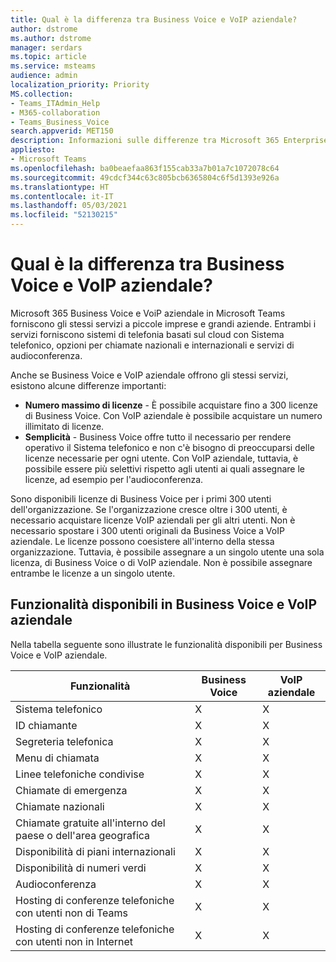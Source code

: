 ```yaml
---
title: Qual è la differenza tra Business Voice e VoIP aziendale?
author: dstrome
ms.author: dstrome
manager: serdars
ms.topic: article
ms.service: msteams
audience: admin
localization_priority: Priority
MS.collection:
- Teams_ITAdmin_Help
- M365-collaboration
- Teams_Business_Voice
search.appverid: MET150
description: Informazioni sulle differenze tra Microsoft 365 Enterprise Voice e Business Voice.
appliesto:
- Microsoft Teams
ms.openlocfilehash: ba0beaefaa863f155cab33a7b01a7c1072078c64
ms.sourcegitcommit: 49cdcf344c63c805bcb6365804c6f5d1393e926a
ms.translationtype: HT
ms.contentlocale: it-IT
ms.lasthandoff: 05/03/2021
ms.locfileid: "52130215"
---
```

# <a name="whats-the-difference-between-business-voice-and-enterprise-voice"></a>Qual è la differenza tra Business Voice e VoIP aziendale?

Microsoft 365 Business Voice e VoiP aziendale in Microsoft Teams forniscono gli stessi servizi a piccole imprese e grandi aziende. Entrambi i servizi forniscono sistemi di telefonia basati sul cloud con Sistema telefonico, opzioni per chiamate nazionali e internazionali e servizi di audioconferenza.

Anche se Business Voice e VoIP aziendale offrono gli stessi servizi, esistono alcune differenze importanti:

- **Numero massimo di licenze** - È possibile acquistare fino a 300 licenze di Business Voice. Con VoIP aziendale è possibile acquistare un numero illimitato di licenze.
- **Semplicità** - Business Voice offre tutto il necessario per rendere operativo il Sistema telefonico e non c'è bisogno di preoccuparsi delle licenze necessarie per ogni utente. Con VoIP aziendale, tuttavia, è possibile essere più selettivi rispetto agli utenti ai quali assegnare le licenze, ad esempio per l'audioconferenza.

Sono disponibili licenze di Business Voice per i primi 300 utenti dell'organizzazione. Se l'organizzazione cresce oltre i 300 utenti, è necessario acquistare licenze VoIP aziendali per gli altri utenti. Non è necessario spostare i 300 utenti originali da Business Voice a VoIP aziendale. Le licenze possono coesistere all'interno della stessa organizzazione. Tuttavia, è possibile assegnare a un singolo utente una sola licenza, di Business Voice o di VoIP aziendale. Non è possibile assegnare entrambe le licenze a un singolo utente.

## <a name="features-available-in-business-voice-and-enterprise-voice"></a>Funzionalità disponibili in Business Voice e VoIP aziendale

Nella tabella seguente sono illustrate le funzionalità disponibili per Business Voice e VoIP aziendale.

| Funzionalità                                      | Business Voice | VoIP aziendale |
|-----------------------------------------------|----------------|------------------|
| Sistema telefonico                                  | X              | X                |
| ID chiamante                                     | X              | X                |
| Segreteria telefonica                                    | X              | X                |
| Menu di chiamata                                    | X              | X                |
| Linee telefoniche condivise                            | X              | X                |
| Chiamate di emergenza                             | X              | X                |
| Chiamate nazionali                              | X              | X                |
| Chiamate gratuite all'interno del paese o dell'area geografica           | X              | X                |
| Disponibilità di piani internazionali                 | X              | X                |
| Disponibilità di numeri verdi                   | X              | X                |
| Audioconferenza                            | X              | X                |
| Hosting di conferenze telefoniche con utenti non di Teams    | X              | X                |
| Hosting di conferenze telefoniche con utenti non in Internet | X              | X                |
